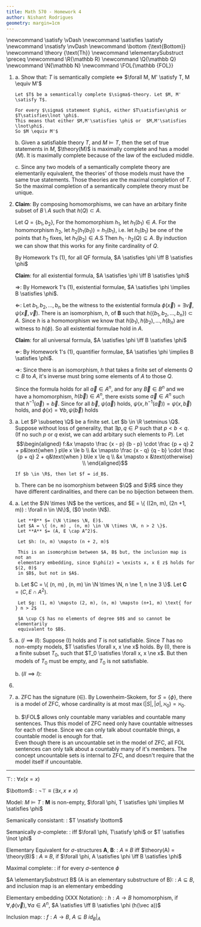 ```yaml
---
title: Math 570 - Homework 4
author: Nishant Rodrigues
geometry: margin=1cm
---
```


\newcommand \satisfy \vDash
\newcommand \satisfies \satisfy
\newcommand \nsatisfy \nvDash
\newcommand \bottom {\text{Bottom}}
\newcommand \theory {\text{Th}}
\newcommand \elementarySubstruct \preceq
\newcommand \R{\mathbb R}
\newcommand \Q{\mathbb Q}
\newcommand \N{\mathbb N}
\newcommand \FOL{\mathbb {FOL}}
1.  a.  Show that: $T$ is semantically complete $\iff$ $\forall M, M' \satisfy T, M \equiv M'$

        Let $T$ be a semantically complete $\sigma$-theory. Let $M, M' \satisfy T$.

        For every $\sigma$ statement $\phi$, either $T\satisfies\phi$ or $T\satisfies\lnot \phi$.
        This means that either $M,M'\satisfies \phi$ or  $M,M'\satisfies \lnot\phi$.
        So $M \equiv M'$

    b.  Given a satisfiable theory $T$, and $M\models T$, then the set of true
        statements in $M$, $\theory(M)$ is maximally complete and has a model ($M$).
        It is maximally complete because of the law of the excluded middle.

    c.  Since any two models of a semantically complete theory are elementarily equivalent,
        the theories' of those models must have the same true statements.
        Those theories are the maximal completion of $T$. So the maximal
        completion of a semantically complete theory must be unique.

2.  **Claim**: By composing homomorphisms, we can have an arbitary finite
    subset of $B \setminus A$ such that $h(Q) \subset A$.

    Let $Q = \{b_1, b_2\}$, For the homomorphism $h_1$, let
    $h_1(b_1) \in A$. For the homomorphism $h_2$, let
    $h_2(h_1(b_1)) = h_1(b_1)$, i.e. let $h_1(b_1)$ be one of the points
    that $h_2$ fixes, let $h_1(b_2) \in A$.S Then
    $h_1 \cdot h_2 (Q) \subseteq A$. By induction we can show that this
    works for any finite cardinality of $Q$.

    By Homework 1's (1), for all QF formula,
    $A \satisfies \phi \iff B \satisfies \phi$

    **Claim**: for all existential formula,
    $A \satisfies \phi \iff B \satisfies \phi$

    $\Longrightarrow$: By Homework 1's (1), existential formulae,
    $A \satisfies \phi \implies B \satisfies \phi$.

    $\Longleftarrow$: 
    Let $b_1, b_2, \ldots, b_n$ be the witness to the
    existential formula $\phi(\vec x) = \exists\vec v, \psi(\vec x, \vec v)$.
    There is an isomorphism, $h$, of **B** such that
    $h(\{b_1, b_2, \ldots, b_n\})\subset A$. Since $h$ is a homomorphism
    we know that $h(b_1), h(b_2), \ldots, h(b_n)$ are witness to $h(\phi)$.
    So all existential formulae hold in $A$.

    **Claim**: for all universal formula,
    $A \satisfies \phi \iff B \satisfies \phi$
    
    $\Longleftarrow$: By Homework 1's (1), quantifier formulae,
    $A \satisfies \phi \implies B \satisfies \phi$.
     
    $\Longrightarrow$: Since there is an isomorphism, $h$ that takes a finite
    set of elements $Q \subset B$ to $A$, it's inverse must bring some elements
    of $A$ to those $Q$.
    
    Since the formula holds for all $\vec a \in A^n$, and for any $\vec B \in B^n$ 
    and we have a homomorphism, $h(\vec b) \in A^n$, there exists some $\vec a \in A^n$
    such that $h^{-1}(\vec a) = \vec b$. Since for all $\vec b$, $\psi(\vec a)$ holds, 
    $\psi(x, h^{-1}(\vec a)) = \psi(x, \vec b)$ holds, and $\phi(x) = \forall b, \psi(\vec b)$ holds
    
3.  a.  Let $P \subseteq \Q$ be a finite set. Let
        $b \in \R \setminus \Q$. Suppose without loss of generality, that $\exists p, q \in P$
        such that $p < b < q$. (If no such $p$ or $q$ exist, we can add arbitary such elements to $P$). Let $$\begin{aligned}
        f:&x \mapsto \frac {x - p} {b - p} \cdot \frac {p + q} 2 + p&\text{when } p\le x \le b  \\
          &x \mapsto \frac {x - q} {q - b} \cdot \frac {p + q} 2 + q&\text{when } b\le x \le q  \\
          &x \mapsto x                                              &\text{otherwise}   \\
        \end{aligned}$$

        If $b \in \R$, then let $f = id_B$.

    b.  There can be no isomorphism between $\Q$ and $\R$ since they
        have different cardinalities, and there can be no bijection
        between them.

4.  a.   Let the $\N \times \N$ be the vertices, and $E = \{ ((2n, m), (2n +1, m)) : \forall n \in \N\}$, 
         ($0 \notin \N$).
         
         Let **B** $= (\N \times \N, E)$.
         Let $A = \{ (n, m) , (n, m) \in \N \times \N, n > 2 \}$. 
         Let **A** $= (A, E \cap A^2)$.
         
         Let $h: (n, m) \mapsto (n + 2, m)$
         
         This is an isomorphism between $A, B$ but, the inclusion map is not an
         elementary embedding, since $\phi(z) = \exists x, x E z$ holds for $(2, 0)$
         in $B$, but not in $A$. 
       
    b.   Let $C = \{ (n, m) , (n, m) \in \N \times \N, n \ne 1, n \ne 3 \}$. 
         Let **C** $= (C, E \cap A^2)$.
         
         Let $g: (1, m) \mapsto (2, m), (n, m) \mapsto (n+1, m) \text{ for } n > 2$

         $A \cup C$ has no elements of degree $0$ and so cannot be elementarily
         equivalent to $B$.

5.  a.  ($I \implies II$): Suppose (I) holds and $T$ is not satisfiable.
        Since $T$ has no non-empty models, $T \satisfies \forall x, x \ne x$ holds.
        By (I), there is a finite subset $T_0$, such that $T_0 \satisfies \forall x, x \ne x$.
        But then models of $T_0$ must be empty, and $T_0$ is not satisfiable.

    b.  ($II \implies I$):
    
6.  
    
7.  a.  ZFC has the signature $(\in)$. By Lowenheim-Skokem, for
        $S = \{\phi\}$, there is a model of ZFC, whose cardinality is at
        most $\max(|S|, |\sigma|, \aleph_0) = \aleph_0$.

    b.  $\FOL$ allows only countable many variables and countable many
        sentences. Thus this model of ZFC need only have countable
        witnesses for each of these. Since we can only talk about
        countable things, a countable model is enough for that.\
        Even though there is an uncountable set in the model of ZFC, all
        FOL sentences can only talk about a countably many of it's
        members. The concept uncountable sets is internal to ZFC, and
        doesn't require that the model itself if uncountable.

--- 
    
$\top$:
:   $\forall x(x = x)$

$\bottom$:
:   $\lnot \top \equiv (\exists x, x \ne x)$

Model: $M \models T$
:   **M** is non-empty, $\forall \phi, T \satisfies \phi \implies M \satisfies \phi$

Semanically consistant:
: $T \nsatisfy \bottom$

Semanically $\sigma$-complete:
:   iff $\forall \phi, T\satisfy \phi$ or $T \satisfies \lnot \phi$

Elementary Equivalent for $\sigma$-structures **A**, **B**:
:   $A \equiv B$ iff $\theory(A) = \theory(B)$
:   $A \equiv B$, if $\forall \phi, A \satisfies \phi \iff B \satisfies \phi$

Maximal complete:
:   if for every $\sigma$-sentence $\phi$ 

$A \elementarySubstruct B$ (A is an elementary substructure of B):
:   $A\subseteq B$, and inclusion map is an elementary embedding

Elementary embedding (XXX Notation):
:   $h: A \to B$ homomorphism, if $\forall, \phi(\vec v), \forall a \in A^n$,
    $A \satisfies \iff B \satisfies \phi (h(\vec a))$

Inclusion map:
:   $f: A \to B$, $A\subseteq B$ $id_B|_A$
